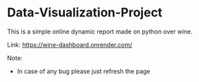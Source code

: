 # Data-Visualization-Project

This is a simple online dynamic report made on python over wine.

Link: https://wine-dashboard.onrender.com/

Note: 
  * In case of any bug please just refresh the page
